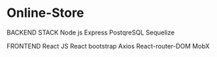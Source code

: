 # Online-Store
BACKEND STACK
Node js
Express
PostqreSQL
Sequelize

FRONTEND
React JS
React bootstrap
Axios
React-router-DOM
MobX

